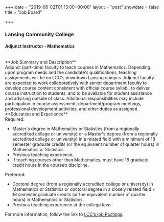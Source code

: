 +++
date = "2019-06-02T01:13:00+00:00"
layout = "post"
showdate = false
title = "Job Board"

+++
### Lansing Community College
#### Adjunct Instructor - Mathematics

<br>
**Job Summary and Description**<br>
Adjunct (part-time) faculty to teach courses in Mathematics. Depending upon program needs and the candidate's qualifications, teaching assignments will be on LCC's downtown Lansing campus. Adjunct faculty are expected to work collaboratively with senior department faculty to develop course content consistent with official course syllabi, to deliver course instruction to students, and to be available for student assistance and advising outside of class. Additional responsibilities may include participation in course assessment, department/program meetings, professional development activities, and other duties as assigned.

<br>
**Education and Experience**<br>
Required:<br>
<ul>
 <li>Master's degree in Mathematics or Statistics (from a regionally accredited college or university) or a Master's degree (from a regionally accredited college or university) in a related field with a minimum of 18 semester graduate credits (or the equivalent number of quarter hours) in Mathematics or Statistics. </li>
 <li>Previous teaching experience.</li>
 <li>If teaching courses other than Mathematics, must have 18 graduate credit hours in the course’s discipline.</li></ul>
 
Preferred:<br>
<ul>
 <li>Doctoral degree (from a regionally accredited college or university) in Mathematics or Statistics or doctoral degree in a closely related field + 18 semester graduate credits (or the equivalent number of quarter hours) in Mathematics or Statistics.</li>
 <li>Previous teaching experience at the college level.</li></ul>
 
For more information, follow the link to <a href="https://lcc.csod.com/ux/ats/careersite/2/home/requisition/892?c=lcc">LCC's job Postings</a>.
